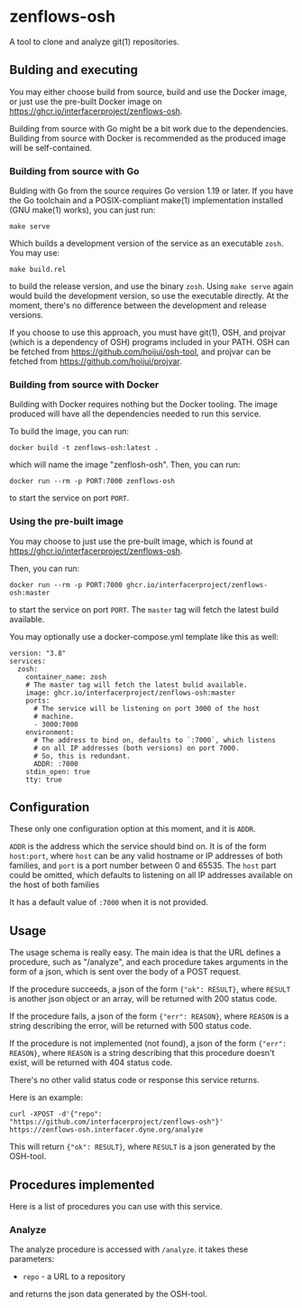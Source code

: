 <!--
Written and maintained by srfsh <info@dyne.org>.
Copyright (C) 2023 Dyne.org foundation <foundation@dyne.org>.

This program is free software: you can redistribute it and/or modify
it under the terms of the GNU Affero General Public License as published by
the Free Software Foundation, either version 3 of the License, or
(at your option) any later version.

This program is distributed in the hope that it will be useful,
but WITHOUT ANY WARRANTY; without even the implied warranty of
MERCHANTABILITY or FITNESS FOR A PARTICULAR PURPOSE.  See the
GNU Affero General Public License for more details.

You should have received a copy of the GNU Affero General Public License
along with this program.  If not, see <https://www.gnu.org/licenses/>.
-->

# zenflows-osh

A tool to clone and analyze git(1) repositories.


## Bulding and executing

You may either choose build from source, build and use the Docker
image, or just use the pre-built Docker image on
https://ghcr.io/interfacerproject/zenflows-osh.

Building from source with Go might be a bit work due to the
dependencies.  Building from source with Docker is recommended as
the produced image will be self-contained.


### Building from source with Go

Bulding with Go from the source requires Go version 1.19 or later.
If you have the Go toolchain and a POSIX-compliant make(1)
implementation installed (GNU make(1) works), you can just run:

	make serve

Which builds a development version of the service as an executable
`zosh`.  You may use:

	make build.rel

to build the release version, and use the binary `zosh`.  Using
`make serve` again would build the development version, so use the
executable directly.  At the moment, there's no difference between
the development and release versions.

If you choose to use this approach, you must have git(1), OSH, and
projvar (which is a dependency of OSH) programs included in your
PATH.  OSH can be fetched from https://github.com/hoijui/osh-tool,
and projvar can be fetched from https://github.com/hoijui/projvar.


### Building from source with Docker

Building with Docker requires nothing but the Docker tooling.  The
image produced will have all the dependencies needed to run this
service.

To build the image, you can run:

	docker build -t zenflows-osh:latest .

which will name the image "zenflosh-osh".  Then, you can run:

	docker run --rm -p PORT:7000 zenflows-osh

to start the service on port `PORT`.


### Using the pre-built image

You may choose to just use the pre-built image, which is found at
https://ghcr.io/interfacerproject/zenflows-osh.

Then, you can run:

	docker run --rm -p PORT:7000 ghcr.io/interfacerproject/zenflows-osh:master

to start the service on port `PORT`.  The `master` tag will fetch
the latest build available.

You may optionally use a docker-compose.yml template like this as well:

```
version: "3.8"
services:
  zosh:
    container_name: zosh
    # The master tag will fetch the latest bulid available.
    image: ghcr.io/interfacerproject/zenflows-osh:master
    ports:
      # The service will be listening on port 3000 of the host
      # machine.
      - 3000:7000
    environment:
      # The address to bind on, defaults to `:7000`, which listens
      # on all IP addresses (both versions) on port 7000.
      # So, this is redundant.
      ADDR: :7000
    stdin_open: true
    tty: true
```

## Configuration

These only one configuration option at this moment, and it is `ADDR`.

`ADDR` is the address which the service should bind on.  It is of
the form `host:port`, where `host` can be any valid hostname or IP
addresses of both families, and `port` is a port number between 0
and 65535.  The `host` part could be omitted, which defaults to
listening on all IP addresses available on the host of both families

It has a default value of `:7000` when it is not provided.


## Usage

The usage schema is really easy.  The main idea is that the URL
defines a procedure, such as "/analyze", and each procedure takes
arguments in the form of a json, which is sent over the body of a
POST request.

If the procedure succeeds, a json of the form `{"ok": RESULT}`,
where `RESULT` is another json object or an array, will be returned
with 200 status code.

If the procedure fails, a json of the form `{"err": REASON}`,
where `REASON` is a string describing the error, will be returned with 500 status code.

If the procedure is not implemented (not found), a json of the form
`{"err": REASON}`, where `REASON` is a string describing that this
procedure doesn't exist, will be returned with 404 status code.

There's no other valid status code or response this service returns.

Here is an example:

	curl -XPOST -d'{"repo": "https://github.com/interfacerproject/zenflows-osh"}' https://zenflows-osh.interfacer.dyne.org/analyze

This will return `{"ok": RESULT}`, where `RESULT` is a json generated
by the OSH-tool.


## Procedures implemented

Here is a list of procedures you can use with this service.

### Analyze

The analyze procedure is accessed with `/analyze`.  it takes these parameters:

* `repo` - a URL to a repository

and returns the json data generated by the OSH-tool.
